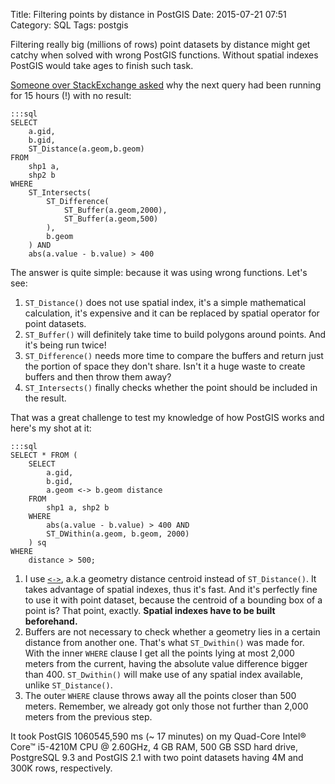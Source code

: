 Title: Filtering points by distance in PostGIS
Date: 2015-07-21 07:51
Category: SQL
Tags: postgis

Filtering really big (millions of rows) point datasets by distance might get catchy when solved with wrong PostGIS functions. Without spatial indexes PostGIS would take ages to finish such task.

[Someone over StackExchange asked](https://gis.stackexchange.com/questions/148184/why-the-execution-of-a-query-is-very-slow-using-postgis) why the next query had been running for 15 hours (!) with no result:

    :::sql
    SELECT
        a.gid,
        b.gid,
        ST_Distance(a.geom,b.geom)
    FROM
        shp1 a,
        shp2 b
    WHERE
        ST_Intersects(
            ST_Difference(
                ST_Buffer(a.geom,2000),
                ST_Buffer(a.geom,500)
            ),
            b.geom
        ) AND
        abs(a.value - b.value) > 400

The answer is quite simple: because it was using wrong functions. Let's see:

1.  `ST_Distance()` does not use spatial index, it's a simple mathematical calculation, it's expensive and it can be replaced by spatial operator for point datasets.
2. `ST_Buffer()` will definitely take time to build polygons around points. And it's being run twice!
3. `ST_Difference()` needs more time to compare the buffers and return just the portion of space they don't share. Isn't it a huge waste to create buffers and then throw them away?
4. `ST_Intersects()` finally checks whether the point should be included in the result.

That was a great challenge to test my knowledge of how PostGIS works and here's my shot at it:

    :::sql
    SELECT * FROM (
        SELECT
            a.gid,
            b.gid,
            a.geom <-> b.geom distance
        FROM
            shp1 a, shp2 b
        WHERE
            abs(a.value - b.value) > 400 AND
            ST_DWithin(a.geom, b.geom, 2000)
        ) sq
    WHERE
        distance > 500;

1. I use [`<->`](http://postgis.net/docs/geometry_distance_centroid.html), a.k.a geometry distance centroid instead of `ST_Distance()`. It takes advantage of spatial indexes, thus it's fast. And it's perfectly fine to use it with point dataset, because the centroid of a bounding box of a point is? That point, exactly. **Spatial indexes have to be built beforehand.**
2. Buffers are not necessary to check whether a geometry lies in a certain distance from another one. That's what `ST_Dwithin()` was made for. With the inner `WHERE` clause I get all the points lying at most 2,000 meters from the current, having the absolute value difference bigger than 400. `ST_Dwithin()` will make use of any spatial index available, unlike `ST_Distance()`.
3. The outer `WHERE` clause throws away all the points closer than 500 meters. Remember, we already got only those not further than 2,000 meters from the previous step.

It took PostGIS 1060545,590 ms (~ 17 minutes) on my Quad-Core Intel® Core™ i5-4210M CPU @ 2.60GHz, 4 GB RAM, 500 GB SSD hard drive, PostgreSQL 9.3 and PostGIS 2.1 with two point datasets having 4M and 300K rows, respectively.